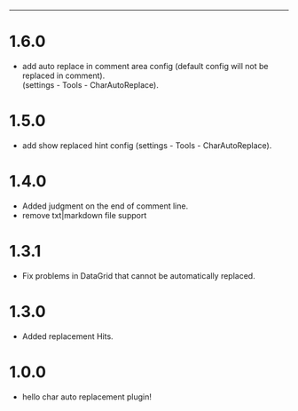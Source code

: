 ---
# 1.6.0
* add auto replace in comment area  config
  (default config will not be replaced in comment).  
  (settings - Tools - CharAutoReplace).

# 1.5.0
* add show replaced hint config 
  (settings - Tools - CharAutoReplace).

# 1.4.0
* Added judgment on the end of comment line.
* remove txt|markdown file support

# 1.3.1
* Fix problems in DataGrid that cannot be automatically replaced.

# 1.3.0
* Added replacement Hits.

# 1.0.0
* hello char auto replacement plugin!